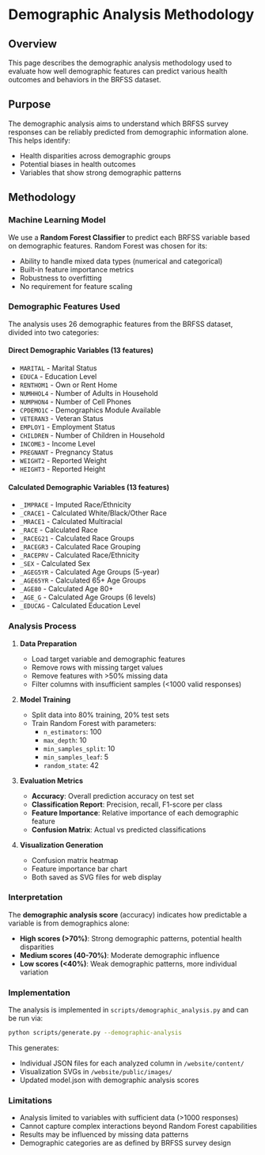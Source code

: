 # Demographic Analysis Methodology

## Overview

This page describes the demographic analysis methodology used to evaluate how well demographic features can predict various health outcomes and behaviors in the BRFSS dataset.

## Purpose

The demographic analysis aims to understand which BRFSS survey responses can be reliably predicted from demographic information alone. This helps identify:
- Health disparities across demographic groups
- Potential biases in health outcomes
- Variables that show strong demographic patterns

## Methodology

### Machine Learning Model

We use a **Random Forest Classifier** to predict each BRFSS variable based on demographic features. Random Forest was chosen for its:
- Ability to handle mixed data types (numerical and categorical)
- Built-in feature importance metrics
- Robustness to overfitting
- No requirement for feature scaling

### Demographic Features Used

The analysis uses 26 demographic features from the BRFSS dataset, divided into two categories:

#### Direct Demographic Variables (13 features)
- `MARITAL` - Marital Status
- `EDUCA` - Education Level
- `RENTHOM1` - Own or Rent Home
- `NUMHHOL4` - Number of Adults in Household
- `NUMPHON4` - Number of Cell Phones
- `CPDEMO1C` - Demographics Module Available
- `VETERAN3` - Veteran Status
- `EMPLOY1` - Employment Status
- `CHILDREN` - Number of Children in Household
- `INCOME3` - Income Level
- `PREGNANT` - Pregnancy Status
- `WEIGHT2` - Reported Weight
- `HEIGHT3` - Reported Height

#### Calculated Demographic Variables (13 features)
- `_IMPRACE` - Imputed Race/Ethnicity
- `_CRACE1` - Calculated White/Black/Other Race
- `_MRACE1` - Calculated Multiracial
- `_RACE` - Calculated Race
- `_RACEG21` - Calculated Race Groups
- `_RACEGR3` - Calculated Race Grouping
- `_RACEPRV` - Calculated Race/Ethnicity
- `_SEX` - Calculated Sex
- `_AGEG5YR` - Calculated Age Groups (5-year)
- `_AGE65YR` - Calculated 65+ Age Groups
- `_AGE80` - Calculated Age 80+
- `_AGE_G` - Calculated Age Groups (6 levels)
- `_EDUCAG` - Calculated Education Level

### Analysis Process

1. **Data Preparation**
   - Load target variable and demographic features
   - Remove rows with missing target values
   - Remove features with >50% missing data
   - Filter columns with insufficient samples (<1000 valid responses)

2. **Model Training**
   - Split data into 80% training, 20% test sets
   - Train Random Forest with parameters:
     - `n_estimators`: 100
     - `max_depth`: 10
     - `min_samples_split`: 10
     - `min_samples_leaf`: 5
     - `random_state`: 42

3. **Evaluation Metrics**
   - **Accuracy**: Overall prediction accuracy on test set
   - **Classification Report**: Precision, recall, F1-score per class
   - **Feature Importance**: Relative importance of each demographic feature
   - **Confusion Matrix**: Actual vs predicted classifications

4. **Visualization Generation**
   - Confusion matrix heatmap
   - Feature importance bar chart
   - Both saved as SVG files for web display

### Interpretation

The **demographic analysis score** (accuracy) indicates how predictable a variable is from demographics alone:

- **High scores (>70%)**: Strong demographic patterns, potential health disparities
- **Medium scores (40-70%)**: Moderate demographic influence
- **Low scores (<40%)**: Weak demographic patterns, more individual variation

### Implementation

The analysis is implemented in `scripts/demographic_analysis.py` and can be run via:

```bash
python scripts/generate.py --demographic-analysis
```

This generates:
- Individual JSON files for each analyzed column in `/website/content/`
- Visualization SVGs in `/website/public/images/`
- Updated model.json with demographic analysis scores

### Limitations

- Analysis limited to variables with sufficient data (>1000 responses)
- Cannot capture complex interactions beyond Random Forest capabilities
- Results may be influenced by missing data patterns
- Demographic categories are as defined by BRFSS survey design